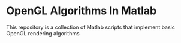# OpenGL Algorithms In Matlab

This repository is a collection of Matlab scripts that implement basic OpenGL rendering algorithms
